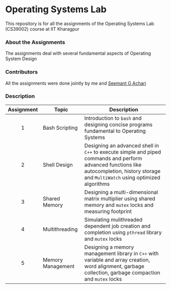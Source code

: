 # Operating Systems Lab
This repository is for all the assignments of the Operating Systems Lab (CS39002) course at IIT Kharagpur

### About the Assignments
The assignments deal with several fundamental aspects of Operating System Design 

### Contributors
All the assignments were done jointly by me and [Seemant G Achari](https://github.com/pasthorizon)

### Description

Assignment | Topic         | Description
:---:      | ------------- | ---------
1          | Bash Scripting | Introduction to `bash` and designing concise programs fundamental to Operating Systems
2          | Shell Design | Designing an advanced shell in `C++` to execute simple and piped commands and perform advanced functions like autocompletion, history storage and `MultiWatch` using optimized algorithms
3          | Shared Memory | Designing a multi-dimensional matrix multiplier using shared memory and `mutex` locks and measuring footprint
4          | Multithreading | Simulating mulithreaded dependent job creation and completion using `pthread` library and `mutex` locks
5          | Memory Management | Designing a memory management library in `C++` with variable and array creation, word alignment, garbage collection, garbage compaction and `mutex` locks
